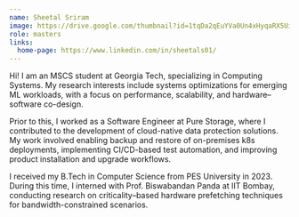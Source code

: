 ```yaml
---
name: Sheetal Sriram
image: https://drive.google.com/thumbnail?id=1tqDa2qEuYVa0Un4xHyqaRX5UiQngkrku&sz=w1000
role: masters
links:
  home-page: https://www.linkedin.com/in/sheetals01/
---
```


Hi! I am an MSCS student at Georgia Tech, specializing in Computing Systems. My research interests include systems optimizations for emerging ML workloads, with a focus on performance, scalability, and hardware–software co-design.

Prior to this, I worked as a Software Engineer at Pure Storage, where I contributed to the development of cloud-native data protection solutions. My work involved enabling backup and restore of on-premises k8s deployments, implementing CI/CD-based test automation, and improving product installation and upgrade workflows.

I received my B.Tech in Computer Science from PES University in 2023. During this time, I interned with Prof. Biswabandan Panda at IIT Bombay, conducting research on criticality–based hardware prefetching techniques for bandwidth-constrained scenarios.
